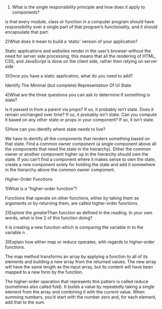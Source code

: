 1) What is the single responsibility principle and how does it apply to components?

is that every module, class or function in a computer program should have responsibility over a single part of that program’s functionality, and it should encapsulate that part.

2)What does it mean to build a ‘static’ version of your application?

Static applications and websites render in the user’s browser without the need for server side processing, this means that all the rendering of HTML, CSS, and JavaScript is done on the client side, rather then relying on server side

3)Once you have a static application, what do you need to add?

Identify The Minimal (but complete) Representation Of UI State

4)What are the three questions you can ask to determine if something is state?


Is it passed in from a parent via props? If so, it probably isn’t state.
Does it remain unchanged over time? If so, it probably isn’t state.
Can you compute it based on any other state or props in your component? If so, it isn’t state.

5)How can you identify where state needs to live?

We have to dentify all the  components that renders something based on that state.
Find a common owner component (a single component above all the components that need the state in the hierarchy).
Either the common owner or another component higher up in the hierarchy should own the state.
If you can’t find a component where it makes sense to own the state, create a new component solely for holding the state and add it somewhere in the hierarchy above the common owner component.

Higher-Order Functions


1)What is a “higher-order function”?

Functions that operate on other functions, either by taking them as arguments or by returning them, are called higher-order functions.

2)Explore the greaterThan function as defined in the reading. In your own words, what is line 2 of this function doing?

it is creating a new function which is comparing the variable m to the variable n .

3)Explain how either map or reduce operates, with regards to higher-order functions.

The map method transforms an array by applying a function to all of its elements and building a new array from the returned values. The new array will have the same length as the input array, but its content will have been mapped to a new form by the function.

The higher-order operation that represents this pattern is called reduce (sometimes also called fold). It builds a value by repeatedly taking a single element from the array and combining it with the current value. When summing numbers, you’d start with the number zero and, for each element, add that to the sum.